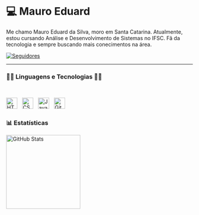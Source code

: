 # 💻 Mauro Eduard

Me chamo Mauro Eduard da Silva, moro em Santa Catarina. Atualmente, estou cursando Análise e Desenvolvimento de Sistemas no IFSC. Fã da tecnologia e sempre buscando mais conecimentos na área.

<p align="left">
    <a href="https://github.com/MauroEdua">
        <img 
            alt="Seguidores" 
            title="Me siga no GitHub" 
            src="https://custom-icon-badges.demolab.com/github/followers/mauroedua?color=236ad3&labelColor=1155ba&style=for-the-badge&logo=github&label=&logoColor=white"
        />
    </a>
</p>

---

### 🧑‍💻 Linguagens e Tecnologias 🧑‍💻
<br/>

<img 
    align="left" 
    alt="HTML"
    title="HTML" 
    width="30px" 
    style="padding-right: 10px;" 
    src="https://cdn.jsdelivr.net/gh/devicons/devicon@latest/icons/html5/html5-original.svg" 
/>
<img 
    align="left" 
    alt="CSS" 
    title="CSS"
    width="30px" 
    style="padding-right: 10px;" 
    src="https://cdn.jsdelivr.net/gh/devicons/devicon@latest/icons/css3/css3-original.svg" 
/>
<img 
    align="left" 
    alt="JavaScript" 
    title="JavaScript"
    width="30px" 
    style="padding-right: 10px;" 
    src="https://cdn.jsdelivr.net/gh/devicons/devicon@latest/icons/javascript/javascript-original.svg" 
/>
<img 
    align="left" 
    alt="Git" 
    title="Git"
    width="30px" 
    style="padding-right: 10px;" 
    src="https://cdn.jsdelivr.net/gh/devicons/devicon@latest/icons/git/git-original.svg" 
/>
<br/>
<br/>

### 📊 Estatísticas

<img 
      align="left" 
      alt="GitHub Stats" 
      height="200" 
      src="https://github-readme-stats.vercel.app/api/top-langs/?username=mauroedua&theme=tokyonight&layout=compact&custom_title=Tecnologias&langs_count=9" 
  />

</p>
